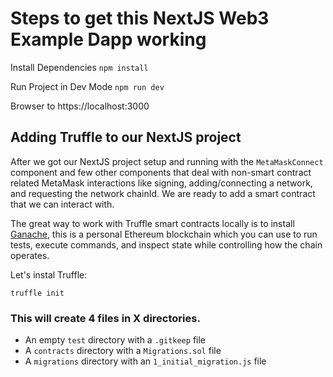 # Steps to get this NextJS Web3 Example Dapp working

Install Dependencies
```npm install```


Run Project in Dev Mode
```npm run dev```   

Browser to https://localhost:3000

## Adding Truffle to our NextJS project

After we got our NextJS project setup and running with the `MetaMaskConnect` component and few other components that deal with non-smart contract related MetaMask interactions like signing, adding/connecting a network, and requesting the network chainId. We are ready to add a smart contract that we can interact with. 

The great way to work with Truffle smart contracts locally is to install [Ganache](https://trufflesuite.com/ganache/), this is a personal Ethereum blockchain which you can use to run tests, execute commands, and inspect state while controlling how the chain operates.

Let's instal Truffle:

`truffle init`

### This will create 4 files in X directories.

- An empty `test` directory with a `.gitkeep` file
- A `contracts` directory with a `Migrations.sol` file
- A `migrations` directory with an `1_initial_migration.js` file